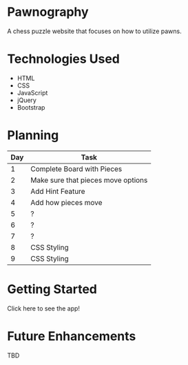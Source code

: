# Pawnography
A chess puzzle website that focuses on how to utilize pawns.

# Technologies Used
* HTML
* CSS
* JavaScript
* jQuery
* Bootstrap


# Planning
| Day | Task | 
| -------------- | -------------- |
| 1   | Complete Board with Pieces  | 
| 2   | Make sure that pieces move options   | 
| 3   | Add Hint Feature   | 
| 4   | Add how pieces move   | 
| 5   | ?   | 
| 6   | ?   | 
| 7   | ?   | 
| 8   | CSS Styling   | 
| 9   | CSS Styling   | 

# Getting Started
Click here to see the app!

# Future Enhancements
TBD
